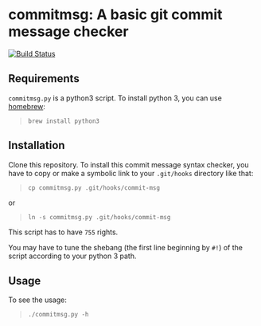 commitmsg: A basic git commit message checker
=============================================

[![Build Status](https://travis-ci.org/ngouzy/commitmsg.svg)](https://travis-ci.org/ngouzy/commitmsg)

Requirements
------------

`commitmsg.py` is a python3 script. To install python 3, you can use [homebrew](https://brew.sh):

> `brew install python3`

Installation
------------

Clone this repository.
To install this commit message syntax checker, you have to copy or make a symbolic link to your `.git/hooks` directory like that:

> `cp commitmsg.py .git/hooks/commit-msg`

or

> `ln -s commitmsg.py .git/hooks/commit-msg`

This script has to have `755` rights.

You may have to tune the shebang (the first line beginning by `#!`) of the script according to your python 3 path.

Usage
-----

To see the usage:

> `./commitmsg.py -h`
